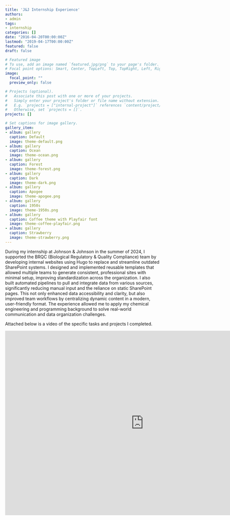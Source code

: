 ```yaml
---
title: 'J&J Internship Experience'
authors:
- admin
tags:
- internship
categories: []
date: "2016-04-20T00:00:00Z"
lastmod: "2019-04-17T00:00:00Z"
featured: false
draft: false

# Featured image
# To use, add an image named `featured.jpg/png` to your page's folder.
# Focal point options: Smart, Center, TopLeft, Top, TopRight, Left, Right, BottomLeft, Bottom, BottomRight
image:
  focal_point: ""
  preview_only: false

# Projects (optional).
#   Associate this post with one or more of your projects.
#   Simply enter your project's folder or file name without extension.
#   E.g. `projects = ["internal-project"]` references `content/project/deep-learning/index.md`.
#   Otherwise, set `projects = []`.
projects: []

# Set captions for image gallery.
gallery_item:
- album: gallery
  caption: Default
  image: theme-default.png
- album: gallery
  caption: Ocean
  image: theme-ocean.png
- album: gallery
  caption: Forest
  image: theme-forest.png
- album: gallery
  caption: Dark
  image: theme-dark.png
- album: gallery
  caption: Apogee
  image: theme-apogee.png
- album: gallery
  caption: 1950s
  image: theme-1950s.png
- album: gallery
  caption: Coffee theme with Playfair font
  image: theme-coffee-playfair.png
- album: gallery
  caption: Strawberry
  image: theme-strawberry.png
---
```


During my internship at Johnson & Johnson in the summer of 2024, I supported the BRQC (Biological Regulatory & Quality Compliance) team by developing internal websites using Hugo to replace and streamline outdated SharePoint systems. I designed and implemented reusable templates that allowed multiple teams to generate consistent, professional sites with minimal setup, improving standardization across the organization. I also built automated pipelines to pull and integrate data from various sources, significantly reducing manual input and the reliance on static SharePoint pages. This not only enhanced data accessibility and clarity, but also improved team workflows by centralizing dynamic content in a modern, user-friendly format. The experience allowed me to apply my chemical engineering and programming background to solve real-world communication and data organization challenges.

Attached below is a video of the specific tasks and projects I completed. 

<iframe width="900" height="600" src="https://www.youtube.com/embed/R1GAQjVhILg" frameborder="0" allowfullscreen></iframe>
